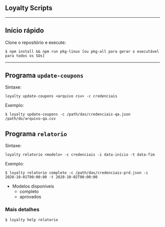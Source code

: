 ## Loyalty Scripts
---

## Início rápido
Clone o repositório e execute:

```shell
$ npm install && npm run pkg-linux [ou pkg-all para gerar o executável para todos os SOs]
```

---

## Programa `update-coupons`
Sintaxe:

```
loyalty update-coupons <arquivo csv> -c credenciais
```

Exemplo:

```shell
$ loyalty update-coupons -c /path/das/credenciais-qa.json /path/do/arquivo-qa.csv
```

## Programa `relatorio`
Sintaxe:

```
loyalty relatorio <modelo> -c credenciais -i data-início -t data-fim
```

Exemplo:

```shell
$ loyalty relatorio completo -c /path/das/credenciais-prd.json -i 2020-10-01T00:00:00 -t 2020-10-02T00:00:00
```

- Modelos disponíveis
    - completo
    - aprovados

### Mais detalhes

```shell
$ loyalty help relatorio
```
